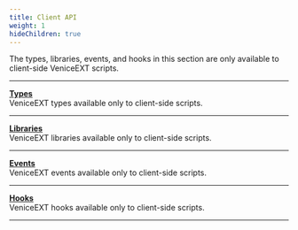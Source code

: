 ```yaml
---
title: Client API
weight: 1
hideChildren: true
---
```


The types, libraries, events, and hooks in this section are only available to client-side VeniceEXT scripts.

---

**[Types](/vext/ref/client/type/)**  
VeniceEXT types available only to client-side scripts.

---

**[Libraries](/vext/ref/client/library/)**  
VeniceEXT libraries available only to client-side scripts.

---

**[Events](/vext/ref/client/event/)**  
VeniceEXT events available only to client-side scripts.

---

**[Hooks](/vext/ref/client/hook/)**  
VeniceEXT hooks available only to client-side scripts.

---